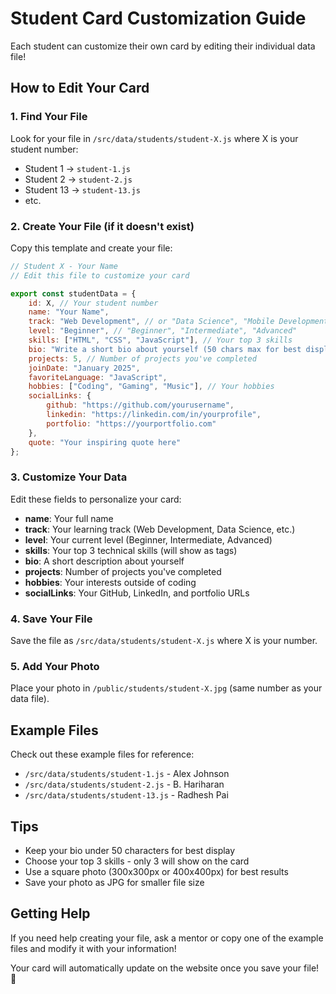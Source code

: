 # Student Card Customization Guide

Each student can customize their own card by editing their individual data file!

## How to Edit Your Card

### 1. Find Your File
Look for your file in `/src/data/students/student-X.js` where X is your student number:
- Student 1 → `student-1.js`
- Student 2 → `student-2.js` 
- Student 13 → `student-13.js`
- etc.

### 2. Create Your File (if it doesn't exist)
Copy this template and create your file:

```javascript
// Student X - Your Name
// Edit this file to customize your card

export const studentData = {
    id: X, // Your student number
    name: "Your Name",
    track: "Web Development", // or "Data Science", "Mobile Development", etc.
    level: "Beginner", // "Beginner", "Intermediate", "Advanced"
    skills: ["HTML", "CSS", "JavaScript"], // Your top 3 skills
    bio: "Write a short bio about yourself (50 chars max for best display)",
    projects: 5, // Number of projects you've completed
    joinDate: "January 2025",
    favoriteLanguage: "JavaScript",
    hobbies: ["Coding", "Gaming", "Music"], // Your hobbies
    socialLinks: {
        github: "https://github.com/yourusername",
        linkedin: "https://linkedin.com/in/yourprofile",
        portfolio: "https://yourportfolio.com"
    },
    quote: "Your inspiring quote here"
};
```

### 3. Customize Your Data
Edit these fields to personalize your card:

- **name**: Your full name
- **track**: Your learning track (Web Development, Data Science, etc.)
- **level**: Your current level (Beginner, Intermediate, Advanced)
- **skills**: Your top 3 technical skills (will show as tags)
- **bio**: A short description about yourself
- **projects**: Number of projects you've completed
- **hobbies**: Your interests outside of coding
- **socialLinks**: Your GitHub, LinkedIn, and portfolio URLs

### 4. Save Your File
Save the file as `/src/data/students/student-X.js` where X is your number.

### 5. Add Your Photo
Place your photo in `/public/students/student-X.jpg` (same number as your data file).

## Example Files
Check out these example files for reference:
- `/src/data/students/student-1.js` - Alex Johnson
- `/src/data/students/student-2.js` - B. Hariharan
- `/src/data/students/student-13.js` - Radhesh Pai

## Tips
- Keep your bio under 50 characters for best display
- Choose your top 3 skills - only 3 will show on the card
- Use a square photo (300x300px or 400x400px) for best results
- Save your photo as JPG for smaller file size

## Getting Help
If you need help creating your file, ask a mentor or copy one of the example files and modify it with your information!

Your card will automatically update on the website once you save your file! 🎉
